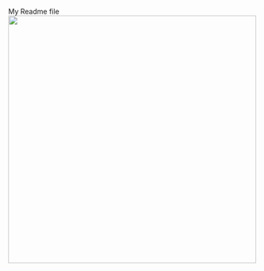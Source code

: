 My Readme file
<img src="https://cdn.dribbble.com/users/1285930/screenshots/4040291/bash-logo-by-vd_1x.png" high="" width="500">
